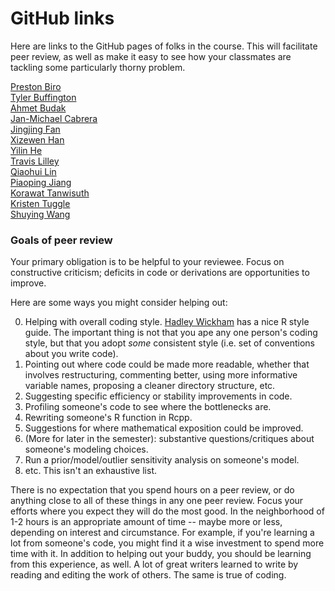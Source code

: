 # GitHub links

Here are links to the GitHub pages of folks in the course.  This will facilitate peer review, as well as make it easy to see how your classmates are tackling some particularly thorny problem.  

[Preston Biro](https://github.com/prestonbiro/SDS383D)  
[Tyler Buffington](https://github.com/tbuffington7/statmod)  
[Ahmet Budak](https://github.com/afbudak/SDS383D-Spring2019)  
[Jan-Michael Cabrera](https://github.com/janmichaelcabrera/SDS383D)  
[Jingjing Fan](https://github.com/jfan25/sds-383)  
[Xizewen Han](https://github.com/XzwHan/SDS383D-StatisticalModelingII)  
[Yilin He](https://github.com/hylBen/Courses/tree/master/Learning/SDS-383D-STATS_MODELING_II)  
[Travis Lilley](https://github.com/trlilley123/SDS-383D-Statistical-Modeling-II-Spring-2019)  
[Qiaohui Lin](https://github.com/qiaohuilin/SDS383)  
[Piaoping Jiang](https://github.com/amberiii/Stats-Modelling2_sp19)  
[Korawat Tanwisuth](https://github.com/tanwisu2/SDS384D-Modelling-II)  
[Kristen Tuggle](https://github.com/ket959/Statistical-Modeling-2)  
[Shuying Wang](https://github.com/ShuyingWang/SDS383D)  


### Goals of peer review

Your primary obligation is to be helpful to your reviewee.  Focus on constructive criticism; deficits in code or derivations are opportunities to improve.  

Here are some ways you might consider helping out:   

0) Helping with overall coding style.  [Hadley Wickham](http://adv-r.had.co.nz/Style.html) has a nice R style guide.  The important thing is not that you ape any one person's coding style, but that you adopt _some_ consistent style (i.e. set of conventions about you write code).  
1) Pointing out where code could be made more readable, whether that involves restructuring, commenting better, using more informative variable names, proposing a cleaner directory structure, etc.  
2) Suggesting specific efficiency or stability improvements in code.  
3) Profiling someone's code to see where the bottlenecks are.  
4) Rewriting someone's R function in Rcpp.  
5) Suggestions for where mathematical exposition could be improved.  
6) (More for later in the semester): substantive questions/critiques about someone's modeling choices.  
7) Run a prior/model/outlier sensitivity analysis on someone's model.  
8) etc.  This isn't an exhaustive list.  


There is no expectation that you spend hours on a peer review, or do anything close to all of these things in any one peer review.  Focus your efforts where you expect they will do the most good.  In the neighborhood of 1-2 hours is an appropriate amount of time -- maybe more or less, depending on interest and circumstance.  For example, if you're learning a lot from someone's code, you might find it a wise investment to spend more time with it.  In addition to helping out your buddy, you should be learning from this experience, as well.  A lot of great writers learned to write by reading and editing the work of others.  The same is true of coding.  



